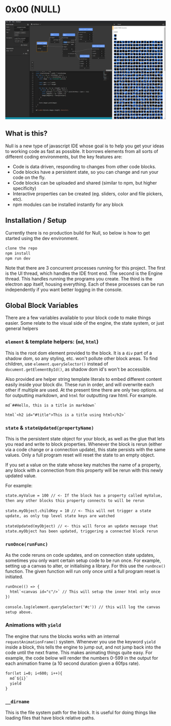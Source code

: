 # 0x00 (NULL)

![null screenshot](screenshot.png)

## What is this?

Null is a new type of javascript IDE whose goal is to help you get your ideas to working code as fast as possible. It borrows elements from all sorts of different coding environments, but the key features are:

- Code is data driven, responding to changes from other code blocks.
- Code blocks have a persistent state, so you can change and run your code on the fly.
- Code blocks can be uploaded and shared (similar to npm, but higher specificity)
- Interactive properties can be created (eg. sliders, color and file pickers, etc).
- npm modules can be installed instantly for any block

## Installation / Setup

Currently there is no production build for Null, so below is how to get started using the dev environment.

```
clone the repo
npm install
npm run dev
```

Note that there are 3 concurrent processes running for this project. The first is the UI thread, which handles the IDE front end. The second is the Engine thread. This handles running the programs you create. The third is the electron app itself, housing everything. Each of these processes can be run independently if you want better logging in the console.

## Global Block Variables

There are a few variables available to your block code to make things easier. Some relate to the visual side of the engine, the state system, or just general helpers

### `element` & template helpers: (`md`, `html`)

This is the root dom element provided to the block. It is a `div` part of a shadow dom, so any styling, etc. won't pollute other block areas. To find children, use `element.querySelector()` instead of `document.getElementById()`, as shadow dom id's won't be accessible.

Also provided are helper string template literals to embed different content easily inside your block div. These run in order, and will overwrite each other if multiple are used. At the present time there are only two options. `md` for outputting markdown, and `html` for outputting raw html. For example.

```
md`##Hello, this is a title in markdown`
```

```
html`<h2 id="#title">This is a title using html</h2>`
```

### `state` & `stateUpdated(propertyName)`

This is the persistent state object for your block, as well as the glue that lets you read and write to block properties. Whenever the block is rerun (either via a code change or a connection update), this state persists with the same values. Only a full program reset will reset the state to an empty object.

If you set a value on the state whose key matches the name of a property, any block with a connection from this property will be rerun with this newly updated value.

For example:

```
state.myValue = 100 // <- If the block has a property called myValue, then any other blocks this property connects to will be rerun

state.myObject.childKey = 10 // <- This will not trigger a state update, as only top level state keys are watched

stateUpdated(myObject) // <- this will force an update message that state.myObject has been updated, triggering a connected block rerun
```

### `runOnce(runFunc)`

As the code reruns on code updates, and on connection state updates, sometimes you only want certain setup code to be run once. For example, setting up a canvas to alter, or initialising a library. For this use the `runOnce()` function. The given function will run only once until a full program reset is initiated.

```
runOnce(() => {
  html`<canvas id="c"/>` // This will setup the inner html only once
})

console.log(element.querySelector('#c')) // this will log the canvas setup above.
```

### Animations with `yield`

The engine that runs the blocks works with an internal `requestAnimationFrame()` system. Whenever you use the keyword `yield` inside a block, this tells the engine to jump out, and not jump back into the code until the next frame. This makes animating things quite easy. For example, the code below will render the numbers 0-599 in the output for each animation frame (a 10 second duration given a 60fps rate).

```
for(let i=0; i<600; i++){
  md`${i}`
  yield
}
```

### `__dirname`

This is the file system path for the block. It is useful for doing things like loading files that have block relative paths.
